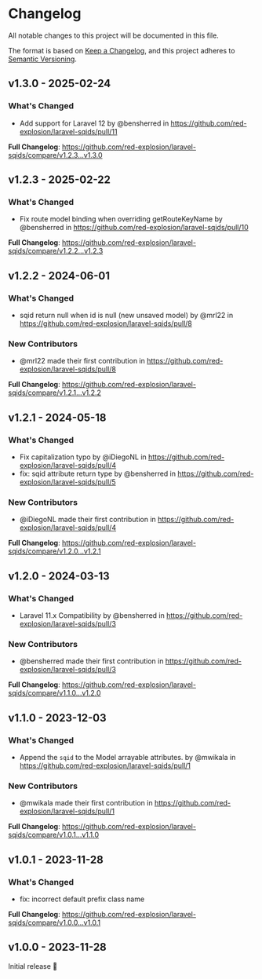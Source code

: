 # Changelog

All notable changes to this project will be documented in this file.

The format is based on [Keep a Changelog](https://keepachangelog.com/en/1.0.0/),
and this project adheres to [Semantic Versioning](https://semver.org/spec/v2.0.0.html).

## v1.3.0 - 2025-02-24

### What's Changed

* Add support for Laravel 12 by @bensherred in https://github.com/red-explosion/laravel-sqids/pull/11

**Full Changelog**: https://github.com/red-explosion/laravel-sqids/compare/v1.2.3...v1.3.0

## v1.2.3 - 2025-02-22

### What's Changed

* Fix route model binding when overriding getRouteKeyName by @bensherred in https://github.com/red-explosion/laravel-sqids/pull/10

**Full Changelog**: https://github.com/red-explosion/laravel-sqids/compare/v1.2.2...v1.2.3

## v1.2.2 - 2024-06-01

### What's Changed

* sqid return null when id is null (new unsaved model) by @mrl22 in https://github.com/red-explosion/laravel-sqids/pull/8

### New Contributors

* @mrl22 made their first contribution in https://github.com/red-explosion/laravel-sqids/pull/8

**Full Changelog**: https://github.com/red-explosion/laravel-sqids/compare/v1.2.1...v1.2.2

## v1.2.1 - 2024-05-18

### What's Changed

* Fix capitalization typo by @iDiegoNL in https://github.com/red-explosion/laravel-sqids/pull/4
* fix: sqid attribute return type by @bensherred in https://github.com/red-explosion/laravel-sqids/pull/5

### New Contributors

* @iDiegoNL made their first contribution in https://github.com/red-explosion/laravel-sqids/pull/4

**Full Changelog**: https://github.com/red-explosion/laravel-sqids/compare/v1.2.0...v1.2.1

## v1.2.0 - 2024-03-13

### What's Changed

* Laravel 11.x Compatibility by @bensherred in https://github.com/red-explosion/laravel-sqids/pull/3

### New Contributors

* @bensherred made their first contribution in https://github.com/red-explosion/laravel-sqids/pull/3

**Full Changelog**: https://github.com/red-explosion/laravel-sqids/compare/v1.1.0...v1.2.0

## v1.1.0 - 2023-12-03

### What's Changed

* Append the `sqid` to the Model arrayable attributes. by @mwikala in https://github.com/red-explosion/laravel-sqids/pull/1

### New Contributors

* @mwikala made their first contribution in https://github.com/red-explosion/laravel-sqids/pull/1

**Full Changelog**: https://github.com/red-explosion/laravel-sqids/compare/v1.0.1...v1.1.0

## v1.0.1 - 2023-11-28

### What's Changed

* fix: incorrect default prefix class name

**Full Changelog**: https://github.com/red-explosion/laravel-sqids/compare/v1.0.0...v1.0.1

## v1.0.0 - 2023-11-28

Initial release 🎉
